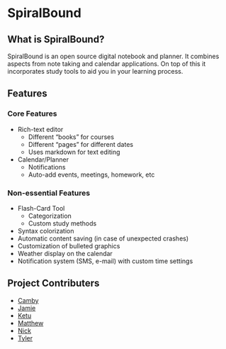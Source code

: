 # SpiralBound

## What is SpiralBound?

SpiralBound is an open source digital notebook and planner. It combines aspects from note taking and calendar applications. On top of this it incorporates study tools to aid you in your learning process.

## Features

### Core Features

- Rich-text editor
  - Different “books” for courses
  - Different “pages” for different dates
  - Uses markdown for text editing
- Calendar/Planner
  - Notifications
  - Auto-add events, meetings, homework, etc

### Non-essential Features
- Flash-Card Tool
  - Categorization
  - Custom study methods
- Syntax colorization
- Automatic content saving (in case of unexpected crashes)
- Customization of bulleted graphics
- Weather display on the calendar
- Notification system (SMS, e-mail) with custom time settings

## Project Contributers

- [Camby](https://github.com/abellc16)
- [Jamie](https://github.com/riosj16)
- [Ketu](https://github.com/Kets1596)
- [Matthew](https://github.com/KuraideWolfie)
- [Nick](https://github.com/ellisn15)
- [Tyler](https://github.com/CirkuitBreaker)
